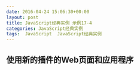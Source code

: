 ```yaml
---
date: 2016-04-24 15:06:30+00:00
layout: post
title: JavaScript经典实例 示例17-4
categories: JavaScript经典实例
tags:  JavaScript  JavaScript经典实例
---
```

使用新的插件的Web页面和应用程序
----------------

<html>
    <head>
        <style>
            #test
            {
                background-color: #00f;
                width: 500px;
                padding: 10px;
                color: #fff;
                font-weight: bold;
                font-size: larger;               
            }
            
        </style>
        <script type="text/javascript" src="/assets/media/image/media/image/jquery-2.2.4.js"></script>
        <script type="text/javascript" src="/assets/media/image/media/image/basic.js"></script>
        <script type="text/javascript">
            $(document).ready(function(){
                $('#test').click(function(){
                    $(this).flashBlueRed().increaseWidth();
                });
            });
        </script>
    </head>
    <body>
        <div id="test">
            hi, click me to change color
        </div>
    </body>
</html>

源码如下：

{% highlight html linenos %}
<!DOCTYPE html>
<html>
    <head>
        <style>
            #test
            {
                background-color: #00f;
                width: 500px;
                padding: 10px;
                color: #fff;
                font-weight: bold;
                font-size: larger;               
            }
            
        </style>
        <script type="text/javascript" src="jquery-2.2.4.js"></script>
        <script type="text/javascript" src="basic.js"></script>
        <script type="text/javascript">
            $(document).ready(function(){
                $('#test').click(function(){
                    $(this).flashBlueRed().increaseWidth();
                });
            });
        </script>
    </head>
    <body>
        <div id="test">
            hi, click me to change color
        </div>
    </body>
</html>
{% endhighlight %}
